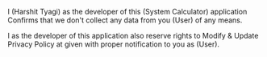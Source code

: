 I (Harshit Tyagi) as the developer of this (System Calculator) application Confirms that we don't collect any data from you (User) of any means.

I as the developer of this application also reserve rights to Modify & Update Privacy Policy at given with proper notification to you as (User).
